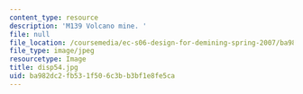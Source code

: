```yaml
---
content_type: resource
description: 'M139 Volcano mine. '
file: null
file_location: /coursemedia/ec-s06-design-for-demining-spring-2007/ba982dc2fb531f506c3bb3bf1e8fe5ca_disp54.jpg
file_type: image/jpeg
resourcetype: Image
title: disp54.jpg
uid: ba982dc2-fb53-1f50-6c3b-b3bf1e8fe5ca
---
```

